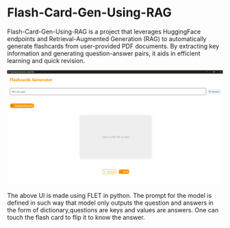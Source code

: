 # Flash-Card-Gen-Using-RAG

Flash-Card-Gen-Using-RAG is a project that leverages HuggingFace endpoints and Retrieval-Augmented Generation (RAG) to automatically generate flashcards from user-provided PDF documents. By extracting key information and generating question-answer pairs, it aids in efficient learning and quick revision.

![UI Image](Image/image.png)

The above UI is made using FLET in python. The prompt for the model is defined in such way that model only outputs the question and answers in the form of dictionary,questions are keys and values are answers. One can touch the flash card to flip it to know the answer. 
